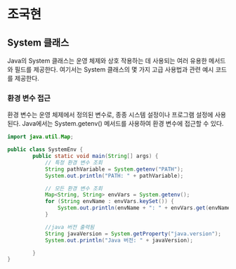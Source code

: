 # 조국현

## System 클래스
Java의 System 클래스는 운영 체제와 상호 작용하는 데 사용되는 여러 유용한 메서드와 필드를 제공한다. 여기서는 System 클래스의 몇 가지 고급 사용법과 관련 예시 코드를 제공한다.

### 환경 변수 접근
환경 변수는 운영 체제에서 정의된 변수로, 종종 시스템 설정이나 프로그램 설정에 사용된다. Java에서는 System.getenv() 메서드를 사용하여 환경 변수에 접근할 수 있다.

```java
import java.util.Map;

public class SystemEnv {
        public static void main(String[] args) {
            // 특정 환경 변수 조회
            String pathVariable = System.getenv("PATH");
            System.out.println("PATH: " + pathVariable);

            // 모든 환경 변수 조회
            Map<String, String> envVars = System.getenv();
            for (String envName : envVars.keySet()) {
                System.out.println(envName + ": " + envVars.get(envName));
            }

            //java 버전 출력됨
            String javaVersion = System.getProperty("java.version");
            System.out.println("Java 버전: " + javaVersion);

        }
}
```


